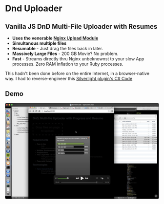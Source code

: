 # Dnd Uploader

## Vanilla JS DnD Multi-File Uploader with Resumes

* **Uses the venerable [Nginx Upload Module](https://github.com/vkholodkov/nginx-upload-module/)**
* **Simultanous multiple files**
* **Resumable** - Just drag the files back in later.
* **Massively Large Files** - 200 GB Movie? No problem.
* **Fast** - Streams directly thru Nginx unbeknownst to your slow App processes. Zero RAM inflation to your Ruby processes.

This hadn't been done before on the entire Internet, in a browser-native way. I had to reverse-engineer this [Silverlight plugin's C# Code](https://github.com/dmitry-dedukhin/MrUploader/blob/master/MrUploader/Code/Uploader.cs)

## Demo

[![Demo](ss-demo-dnd-up.png)](https://youtu.be/TOyQaetnnG4)
